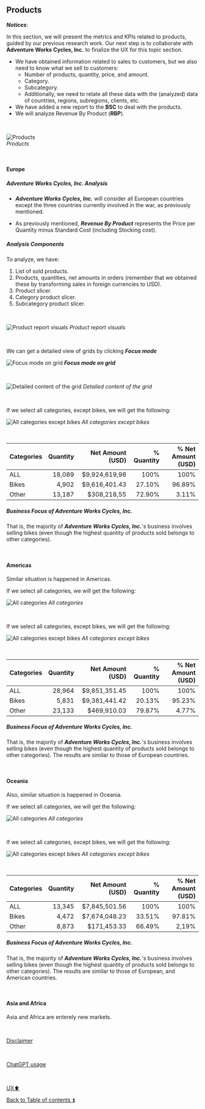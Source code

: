 ## Products  

**_Notices_**:  

In this section, we will present the metrics and KPIs related to products, guided by our previous research work. Our next step is to collaborate with **Adventure Works Cycles, Inc.** to finalize the UX for this topic section.

- We have obtained information related to sales to customers, but we also need to know what we sell to customers:
  - Number of products, quantity, price, and amount.
  - Category.
  - Subcategory.
  - Additionally, we need to relate all these data with the (analyzed) data of countries, regions, subregions, clients, etc.
- We have added a new report to the **BSC** to deal with the products.
- We will analyze Revenue By Product (**RBP**).

<p><br></p>

![Products](https://i.imgur.com/Ap4L5eN.png)  
_Products_

<p><br></p>

#### Europe

##### Adventure Works Cycles, Inc. Analysis

- **_Adventure Works Cycles, Inc._** will consider all European countries except the three countries currently involved in the war, as previously mentioned.

- As previously mentioned, **_Revenue By Product_** represents the Price per Quantity minus Standard Cost (including Stocking cost).

##### Analysis Components

To analyze, we have:

1. List of sold products.
2. Products, quantities, net amounts in orders (remember that we obtained these by transforming sales in foreign currencies to USD).
3. Product slicer.
4. Category product slicer.
5. Subcategory product slicer.


<p><br></p>

![Product report visuals](https://i.imgur.com/C4k9kk1.png)
_Product report visuals_

<p><br></p>

We can get a detailed view of grids by clicking **_Focus mode_**

![Focus mode on grid](https://i.imgur.com/KWo9BQu.png)
**_Focus mode on grid_**

<p><br></p>

![Detailed content of the grid](https://i.imgur.com/OBo95Xw.png)
_Detailed content of the grid_

<p><br></p>

If we select all categories, except bikes, we will get the following:

![All categories except bikes](https://i.imgur.com/kY97Kep.png)
_All categories except bikes_

<p><br></p>

| Categories | Quantity | Net Amount (USD) | % Quantity | % Net Amount (USD) |
| :--------- | -------: | ---------------: | ---------: | -----------------: |
| ALL        | 18,089   | $9,924,619,98    | 100%       | 100%               |
| Bikes      | 4,902    | $9,616,401.43    | 27.10%     | 96.89%             |
| Other      | 13,187   | $308,218,55      | 72.90%     | 3.11%              |

##### Business Focus of Adventure Works Cycles, Inc.

That is, the majority of **_Adventure Works Cycles, Inc._**'s business involves selling bikes (even though the highest quantity of products sold belongs to other categories).


<p><br></p>

#### Americas

Similar situation is happened in Americas.

If we select all categories, we will get the following:

![All categories](https://i.imgur.com/yjQrBxu.png)
_All categories_

<p><br></p>

If we select all categories, except bikes, we will get the following:

![All categories except bikes](https://i.imgur.com/Z8Buhry.png)
_All categories except bikes_

<p><br></p>

| Categories | Quantity | Net Amount (USD) | % Quantity | % Net Amount (USD) |
| :--------- | -------: | ---------------: | ---------: | -----------------: |
| ALL        | 28,964   | $9,851,351.45    | 100%       | 100%               |
| Bikes      | 5,831    | $9,381,441.42    | 20.13%     | 95.23%             |
| Other      | 23,133   | $469,910.03      | 79.87%     | 4.77%              |

##### Business Focus of Adventure Works Cycles, Inc.

That is, the majority of **_Adventure Works Cycles, Inc._**'s business involves selling bikes (even though the highest quantity of products sold belongs to other categories). The results are similar to those of European countries.

<p><br></p>

#### Oceania

Also, similar situation is happened in Oceania.

If we select all categories, we will get the following:

![All categories](https://i.imgur.com/3zeBqpc.png)
_All categories_

<p><br></p>

If we select all categories, except bikes, we will get the following:

![All categories except bikes](https://i.imgur.com/h30qRA5.png)
_All categories except bikes_

<p><br></p>

| Categories | Quantity | Net Amount (USD) | % Quantity | % Net Amount (USD) |
| :--------- | -------: | ---------------: | ---------: | -----------------: |
| ALL        | 13,345   | $7,845,501.56    | 100%       | 100%               |
| Bikes      | 4,472    | $7,674,048.23    | 33.51%     | 97.81%             |
| Other      | 8,873    | $171,453.33      | 66.49%     | 2,19%              |

##### Business Focus of Adventure Works Cycles, Inc.

That is, the majority of **_Adventure Works Cycles, Inc._**'s business involves selling bikes (even though the highest quantity of products sold belongs to other categories). The results are similar to those of European, and American countries.

<p><br></p> 

#### Asia and Africa

Asia and Africa are enterely new markets.

<p><br></p> 

[Disclaimer](../DISCLAIMER.md)

<p><br></p> 

[ChatGPT usage](../CHATGPT_USAGE.md)  

<p><br></p>

[UX:arrow_up:](ux.md)  

[Back to Table of contents :arrow_double_up:](../README.md)
